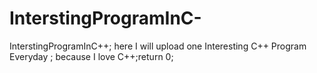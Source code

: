 # InterstingProgramInC-
InterstingProgramInC++; here I will upload one Interesting C++ Program Everyday ; because I love C++;return 0;
